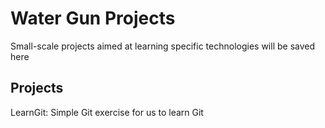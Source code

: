# Water Gun Projects

Small-scale projects aimed at learning specific technologies will be saved here

## Projects

LearnGit: Simple Git exercise for us to learn Git
